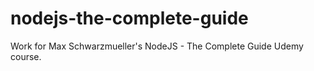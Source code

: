# nodejs-the-complete-guide
Work for Max Schwarzmueller's NodeJS - The Complete Guide Udemy course.
